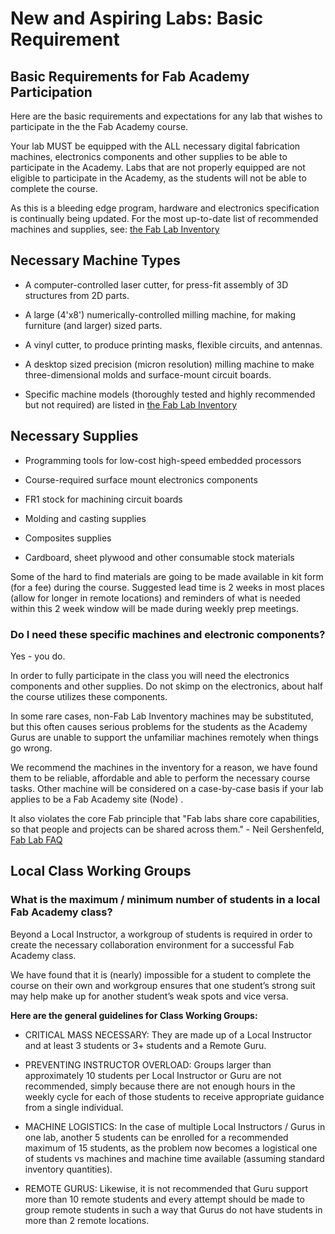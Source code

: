 # New and Aspiring Labs: Basic Requirement

## Basic Requirements for Fab Academy Participation

Here are the basic requirements and expectations for any lab that wishes to participate in the the Fab Academy course.

Your lab MUST be equipped with the ALL necessary digital fabrication machines, electronics components and other supplies to be able to participate in the Academy. Labs that are not properly equipped are not eligible to participate in the Academy, as the students will not be able to complete the course.

As this is a bleeding edge program, hardware and electronics specification is continually being updated. For the most up-to-date list of recommended machines and supplies, see: [the Fab Lab Inventory ](http://fab.cba.mit.edu/about/fab/inv.html)

## Necessary Machine Types

* A computer-controlled laser cutter, for press-fit assembly of 3D structures from 2D parts.

* A large (4'x8') numerically-controlled milling machine, for making furniture (and larger) sized parts.

* A vinyl cutter, to produce printing masks, flexible circuits, and antennas.

* A desktop sized precision (micron resolution) milling machine to make three-dimensional molds and surface-mount circuit boards.

* Specific machine models (thoroughly tested and highly recommended but not required) are listed in [the Fab Lab Inventory ](http://fab.cba.mit.edu/about/fab/inv.html)

## Necessary Supplies

* Programming tools for low-cost high-speed embedded processors

* Course-required surface mount electronics components

* FR1 stock for machining circuit boards

* Molding and casting supplies

* Composites supplies

* Cardboard, sheet plywood and other consumable stock materials

Some of the hard to find materials are going to be made available in kit form (for a fee) during the course. Suggested lead time is 2 weeks in most places (allow for longer in remote locations) and reminders of what is needed within this 2 week window will be made during weekly prep meetings.

### Do I need these specific machines and electronic components?

Yes - you do.

In order to fully participate in the class you will need the electronics components and other supplies. Do not skimp on the electronics, about half the course utilizes these components.

In some rare cases, non-Fab Lab Inventory machines may be substituted, but this often causes serious problems for the students as the Academy Gurus are unable to support the unfamiliar machines remotely when things go wrong.

We recommend the machines in the inventory for a reason, we have found them to be reliable, affordable and able to perform the necessary course tasks. Other machine will be considered on a case-by-case basis if your lab applies to be a Fab Academy site (Node) .

It also violates the core Fab principle that "Fab labs share core capabilities, so that people and projects can be shared across them." - Neil Gershenfeld, [Fab Lab FAQ](http://fab.cba.mit.edu/about/faq/)

## Local Class Working Groups

### What is the maximum / minimum number of students in a local Fab Academy class?

Beyond a Local Instructor, a workgroup of students is required in order to create the necessary collaboration environment for a successful Fab Academy class.

We have found that it is (nearly) impossible for a student to complete the course on their own and workgroup ensures that one student’s strong suit may help make up for another student’s weak spots and vice versa.

**Here are the general guidelines for Class Working Groups:**

* CRITICAL MASS NECESSARY: They are made up of a Local Instructor and at least 3 students or 3+ students and a Remote Guru.

* PREVENTING INSTRUCTOR OVERLOAD: Groups larger than approximately 10 students per Local Instructor or Guru are not recommended, simply because there are not enough hours in the weekly cycle for each of those students to receive appropriate guidance from a single individual.

* MACHINE LOGISTICS: In the case of multiple Local Instructors / Gurus in one lab, another 5 students can be enrolled for a recommended maximum of 15 students, as the problem now becomes a logistical one of students vs machines and machine time available (assuming standard inventory quantities).

* REMOTE GURUS: Likewise, it is not recommended that Guru support more than 10 remote students and every attempt should be made to group remote students in such a way that Gurus do not have students in more than 2 remote locations.   
